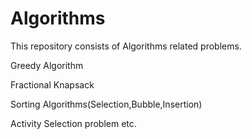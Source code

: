 # Algorithms

This repository consists of Algorithms related problems.

Greedy Algorithm

Fractional Knapsack

Sorting Algorithms(Selection,Bubble,Insertion)

Activity Selection problem etc.

